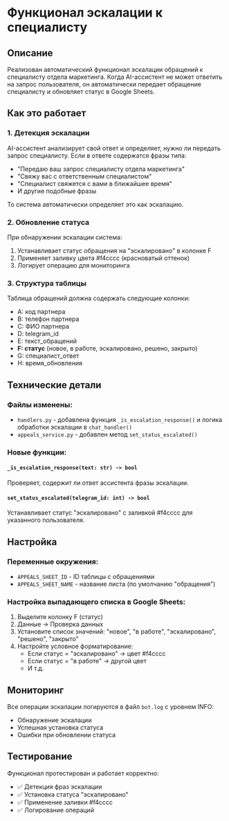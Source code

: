# Функционал эскалации к специалисту

## Описание

Реализован автоматический функционал эскалации обращений к специалисту отдела маркетинга. Когда AI-ассистент не может ответить на запрос пользователя, он автоматически передает обращение специалисту и обновляет статус в Google Sheets.

## Как это работает

### 1. Детекция эскалации

AI-ассистент анализирует свой ответ и определяет, нужно ли передать запрос специалисту. Если в ответе содержатся фразы типа:
- "Передаю ваш запрос специалисту отдела маркетинга"
- "Свяжу вас с ответственным специалистом"
- "Специалист свяжется с вами в ближайшее время"
- И другие подобные фразы

То система автоматически определяет это как эскалацию.

### 2. Обновление статуса

При обнаружении эскалации система:
1. Устанавливает статус обращения на "эскалировано" в колонке F
2. Применяет заливку цвета #f4cccc (красноватый оттенок)
3. Логирует операцию для мониторинга

### 3. Структура таблицы

Таблица обращений должна содержать следующие колонки:
- A: код партнера
- B: телефон партнера  
- C: ФИО партнера
- D: telegram_id
- E: текст_обращений
- **F: статус** (новое, в работе, эскалировано, решено, закрыто)
- G: специалист_ответ
- H: время_обновления

## Технические детали

### Файлы изменены:
- `handlers.py` - добавлена функция `_is_escalation_response()` и логика обработки эскалации в `chat_handler()`
- `appeals_service.py` - добавлен метод `set_status_escalated()`

### Новые функции:

#### `_is_escalation_response(text: str) -> bool`
Проверяет, содержит ли ответ ассистента фразы эскалации.

#### `set_status_escalated(telegram_id: int) -> bool`
Устанавливает статус "эскалировано" с заливкой #f4cccc для указанного пользователя.

## Настройка

### Переменные окружения:
- `APPEALS_SHEET_ID` - ID таблицы с обращениями
- `APPEALS_SHEET_NAME` - название листа (по умолчанию "обращения")

### Настройка выпадающего списка в Google Sheets:
1. Выделите колонку F (статус)
2. Данные → Проверка данных
3. Установите список значений: "новое", "в работе", "эскалировано", "решено", "закрыто"
4. Настройте условное форматирование:
   - Если статус = "эскалировано" → цвет #f4cccc
   - Если статус = "в работе" → другой цвет
   - И т.д.

## Мониторинг

Все операции эскалации логируются в файл `bot.log` с уровнем INFO:
- Обнаружение эскалации
- Успешная установка статуса
- Ошибки при обновлении статуса

## Тестирование

Функционал протестирован и работает корректно:
- ✅ Детекция фраз эскалации
- ✅ Установка статуса "эскалировано"
- ✅ Применение заливки #f4cccc
- ✅ Логирование операций

